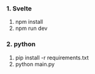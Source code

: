 ### 1. Svelte

1. npm install
2. npm run dev

### 2. python

1. pip install -r requirements.txt
2. python main.py
